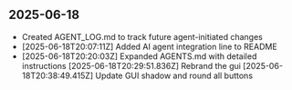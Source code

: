 ## 2025-06-18
- Created AGENT_LOG.md to track future agent-initiated changes
- [2025-06-18T20:07:11Z] Added AI agent integration line to README
- [2025-06-18T20:20:03Z] Expanded AGENTS.md with detailed instructions
[2025-06-18T20:29:51.836Z] Rebrand the gui
[2025-06-18T20:38:49.415Z] Update GUI shadow and round all buttons
